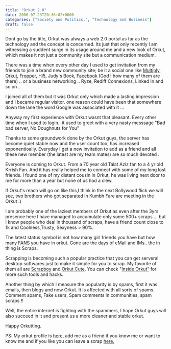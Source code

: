 ```yaml
---
title: "Orkut 2.0"
date: 2006-07-23T20:36:02+0000
categories: ["Society and Politics.", "Technology and Business"]
draft: false
---
```


Dont go by the title, Orkut was always a web 2.0 portal as far as the technology and the concept is concerned. Its just that only recently I am witnessing a suddent surge in its usage around me and a new look of Orkut, which makes it not just a community site but a communication medium.

There was a time when every other day I used to get invitation from my friends to join a brand new community site; be it a social one like  <a href="http://www.mulitply.com">Multiply</a>, <a href="http://www.orkut.com">Orkut</a>, <a href="http://www.fropper.com">Fropper</a>, <a href="http://www.hi5.com">Hi5</a>, Judy's Book, <a href="http://www.facebook.com">Facebook</a> (God ! how many of them are there) .. or a business networking .. Ryze, Rediff Connexions, Linked In and so on ..

I joined all of them but it was Orkut only which made a lasting impression and I became regular visitor. one reason could have been that somewhere down the lane the word Google was associated with it ...

Anyway my first experience with Orkut wasnt that pleasant. Every other time when I used to login.. it used to greet with a very nasty messsage "Bad bad server, No Doughnuts for You"

Thanks to some groundwork done by the Orkut guys, the server has become quiet stable now and the user count too, has increased exponentioally. Everyday I get a new invitation to add as a friend and all these new member (the latest are my team mates) are so much devoted .

Everyone is coming to Orkut. From a 70 year old Talat Aziz fan to a 4 yr old Krrish Fan. And it has really helped me to connect with some of my long lost friends. I found one of my distant cousin in Orkut, he was living next door to me for more than a year but none of us had a clew.

If Orkut's reach will go on like this,I think in the next Bollywood flick we will see, two brothers who got separated In Kumbh Fare are meeting in the Orkut :)

I am probably one of the laziest members of Orkut as even after the 3yrs presence here I have managed to accumulate only some 500+ scraps ... but I know people who deal in thousand of scraps, have a friend count close to 1k and Coolness,Trusty, Sexyness > 90%.

The latest status symbol is not how many girl friends you have but how many FANS you have in orkut. Gone are the days of eMail and IMs.. the in thing is Scraps.

Scrapping is becoming such a popular practice that you can get serveral desktop softwares just to make it simple for you to scrap. My favorite of them all are <a href="http://www.scrapboy.com"> Scrapboy</a> and <a href="http://www.apcsoftware.com.br/ingles/">Orkut Cute</a>. You can check "<a href="http://insideorkut.blogspot.com">Inside Orkut"</a> for more such tools and hacks.

Another thing by which I measure the popularity is by spams, first it was emails, then blogs and now Orkut. It is affected with all sorts of spams. Comment spams, Fake users, Spam comments in communities, spam scraps !!

Well, the entire internet is fighting with the spammers, I hope Orkut guys will also succeed in it and present us a more cleaner and stable orkut.

Happy Orkutting.

PS: My orkut profile is <a href="http://www.orkut.com/Profile.aspx?uid=4936868053736960495">here</a>, add me as a friend if you know me or want to know me and if you like you can leave a scrap <a href="http://www.orkut.com/Scrapbook.aspx?uid=4936868053736960495">here.</a>